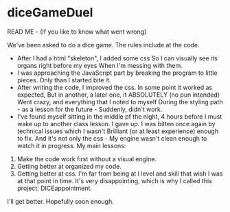 # diceGameDuel


READ ME - (If you like to know what went wrong)

We've been asked to do a dice game.
The rules include at the code.

- After I had a html "skeleton", I added some css
So I can visually see its organs right before my eyes 
When I'm messing with them.
- I was approaching the JavaScript part by breaking the program to little pieces. Only than I started bite it.
- After writing the code, I improved the css.
In some point it worked as expected,
But in another, a later one, it ABSOLUTELY (no pun intended)
Went crazy, and everything that I noted to myself
During the styling path - as a lesson for the future -
Suddenly, didn't work.
- I've found myself sitting in the middle pf the night,
4 hours before I must wake up to another class lesson.
I gave up. 
I was bitten once again by technical issues which I wasn't
Brilliant (or at least experience) enough to fix.
And it's not only the css -
My engine wasn't clean enough to watch it in progress.
My main lessons: 
1. Make the code work first without a visual engine.
2. Getting better at organized my code.
3. Getting better at css.
I'm far from being at I level and skill that wish I was at that point in time.
It's very disappointing, which is why I called this project: DICEappointment.


I'll get better. Hopefully soon enough.